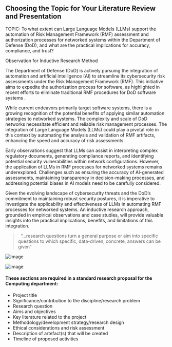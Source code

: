 ## Choosing the Topic for Your Literature Review and Presentation

TOPIC: To what extent can Large Language Models (LLMs) support the automation of Risk Management Framework (RMF) assessment and authorization processes for networked systems within the Department of Defense (DoD), and what are the practical implications for accuracy, compliance, and trust?

Observation for Inductive Research Method

The Department of Defense (DoD) is actively pursuing the integration of automation and artificial intelligence (AI) to streamline its cybersecurity risk assessments under the Risk Management Framework (RMF). This initiative aims to expedite the authorization process for software, as highlighted in recent efforts to eliminate traditional RMF procedures for DoD software systems .

While current endeavors primarily target software systems, there is a growing recognition of the potential benefits of applying similar automation strategies to networked systems. The complexity and scale of DoD networks necessitate efficient and reliable risk management processes. The integration of Large Language Models (LLMs) could play a pivotal role in this context by automating the analysis and validation of RMF artifacts, enhancing the speed and accuracy of risk assessments.

Early observations suggest that LLMs can assist in interpreting complex regulatory documents, generating compliance reports, and identifying potential security vulnerabilities within network configurations. However, the application of LLMs in RMF processes for networked systems remains underexplored. Challenges such as ensuring the accuracy of AI-generated assessments, maintaining transparency in decision-making processes, and addressing potential biases in AI models need to be carefully considered.

Given the evolving landscape of cybersecurity threats and the DoD’s commitment to maintaining robust security postures, it is imperative to investigate the applicability and effectiveness of LLMs in automating RMF processes for networked systems. An inductive research approach, grounded in empirical observations and case studies, will provide valuable insights into the practical implications, benefits, and limitations of this integration.




>  “...research questions turn a general purpose or aim into specific questions to which specific, data-driven, concrete, answers can be given”

![image](https://github.com/user-attachments/assets/c417d575-6276-4564-9f75-246796b45a1b)


![image](https://github.com/user-attachments/assets/c2a6b88a-e6b9-4d8f-9336-aaa681577d91)


#### These sections are required in a standard research proposal for the Computing department:

- Project title
- Significance/contribution to the discipline/research problem
- Research question
- Aims and objectives
- Key literature related to the project
- Methodology/development strategy/research design
- Ethical considerations and risk assessment
- Description of artefact(s) that will be created
- Timeline of proposed activities

